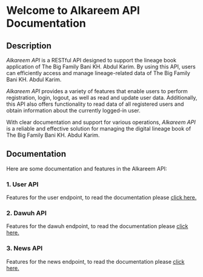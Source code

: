 # Welcome to Alkareem API Documentation

## Description

*Alkareem API* is a RESTful API designed to support the lineage book application of The Big Family Bani KH. Abdul Karim. By using this API, users can efficiently access and manage lineage-related data of The Big Family Bani KH. Abdul Karim.

*Alkareem API* provides a variety of features that enable users to perform registration, login, logout, as well as read and update user data. Additionally, this API also offers functionality to read data of all registered users and obtain information about the currently logged-in user.

With clear documentation and support for various operations, *Alkareem API* is a reliable and effective solution for managing the digital lineage book of The Big Family Bani KH. Abdul Karim.

## Documentation

Here are some documentation and features in the Alkareem API:

### 1. User API
Features for the user endpoint, to read the documentation please [click here.](docs/user-docs.md)

### 2. Dawuh API
Features for the dawuh endpoint, to read the documentation please [click here.](docs/user-docs.md)

### 3. News API
Features for the news endpoint, to read the documentation please [click here.](docs/user-docs.md)